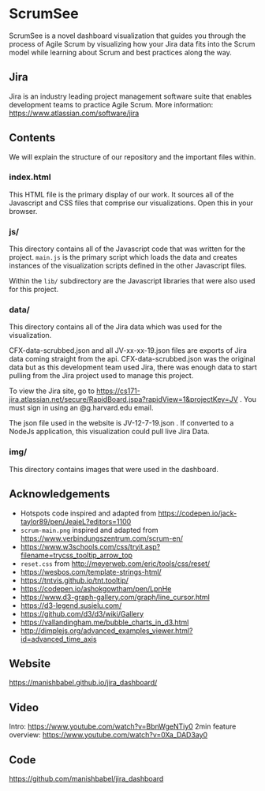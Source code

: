 # ScrumSee

ScrumSee is a novel dashboard visualization that guides you through the process of Agile Scrum by visualizing how your
Jira data fits into the Scrum model while learning about Scrum and best practices along the way.

## Jira

Jira is an industry leading project management software suite that enables development teams to practice Agile Scrum.
More information: https://www.atlassian.com/software/jira

## Contents

We will explain the structure of our repository and the important files within.

### index.html

This HTML file is the primary display of our work.  It sources all of the Javascript and CSS files that comprise our 
visualizations. Open this in your browser.


### js/

This directory contains all of the Javascript code that was written for the project. `main.js`
is the primary script which loads the data and creates instances of the visualization scripts 
defined in the other Javascript files.

Within the `lib/` subdirectory are the Javascript libraries that were also used for this project. 

### data/

This directory contains all of the Jira data which was used for the visualization. 

CFX-data-scrubbed.json and all JV-xx-xx-19.json files are exports of Jira data coming straight from the api. 
CFX-data-scrubbed.json was the original data but as this development team used Jira, there was enough data to start 
pulling from the Jira project used to manage this project.

To view the Jira site, go to https://cs171-jira.atlassian.net/secure/RapidBoard.jspa?rapidView=1&projectKey=JV .
You must sign in using an @g.harvard.edu email.

The json file used in the website is JV-12-7-19.json . If converted to a NodeJs application, this visualization could
pull live Jira Data.

### img/

This directory contains images that were used in the dashboard.
 
## Acknowledgements

* Hotspots code inspired and adapted from https://codepen.io/jack-taylor89/pen/JeajeL?editors=1100
* `scrum-main.png` inspired and adapted from https://www.verbindungszentrum.com/scrum-en/
* https://www.w3schools.com/css/tryit.asp?filename=trycss_tooltip_arrow_top
* `reset.css` from http://meyerweb.com/eric/tools/css/reset/
* https://wesbos.com/template-strings-html/ 
* https://tntvis.github.io/tnt.tooltip/
* https://codepen.io/ashokgowtham/pen/LpnHe 
* https://www.d3-graph-gallery.com/graph/line_cursor.html
* https://d3-legend.susielu.com/
* https://github.com/d3/d3/wiki/Gallery
* https://vallandingham.me/bubble_charts_in_d3.html
* http://dimplejs.org/advanced_examples_viewer.html?id=advanced_time_axis

## Website
https://manishbabel.github.io/jira_dashboard/

## Video
Intro: https://www.youtube.com/watch?v=BbnWgeNTiy0
2min feature overview: https://www.youtube.com/watch?v=0Xa_DAD3ay0

## Code
https://github.com/manishbabel/jira_dashboard